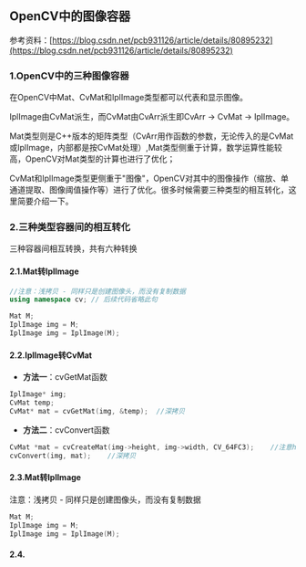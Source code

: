## OpenCV中的图像容器

参考资料：[https://blog.csdn.net/pcb931126/article/details/80895232](https://blog.csdn.net/pcb931126/article/details/80895232)

### 1.OpenCV中的三种图像容器

在OpenCV中Mat、CvMat和IplImage类型都可以代表和显示图像。

IplImage由CvMat派生，而CvMat由CvArr派生即CvArr -> CvMat -> IplImage。

Mat类型则是C++版本的矩阵类型（CvArr用作函数的参数，无论传入的是CvMat或IplImage，内部都是按CvMat处理）,Mat类型侧重于计算，数学运算性能较高，OpenCV对Mat类型的计算也进行了优化；

CvMat和IplImage类型更侧重于"图像"，OpenCV对其中的图像操作（缩放、单通道提取、图像阈值操作等）进行了优化。很多时候需要三种类型的相互转化，这里简要介绍一下。

### 2.三种类型容器间的相互转化

三种容器间相互转换，共有六种转换

#### 2.1.Mat转IplImage

```cpp
//注意：浅拷贝 - 同样只是创建图像头，而没有复制数据
using namespace cv; // 后续代码省略此句

Mat M;
IplImage img = M;
IplImage img = IplImage(M);
```

#### 2.2.IplImage转CvMat

- **方法一**：cvGetMat函数

```cpp
IplImage* img;
CvMat temp;
CvMat* mat = cvGetMat(img, &temp);	//深拷贝
```

- **方法二**：cvConvert函数

```cpp
CvMat *mat = cvCreateMat(img->height, img->width, CV_64FC3);	//注意height和width的顺序
cvConvert(img, mat);	//深拷贝
```

#### 2.3.Mat转IplImage

注意：浅拷贝 - 同样只是创建图像头，而没有复制数据

```cpp
Mat M;
IplImage img = M;
IplImage img = IplImage(M);
```

#### 2.4.
